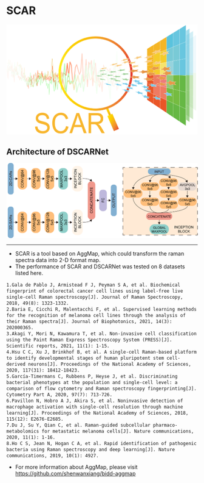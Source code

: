 # SCAR
![image](picture/scarvover.png)

## Architecture of DSCARNet
![image](picture/dscar_net.png)

---
- SCAR is a tool based on AggMap, which could transform the raman spectra data into 2-D format map.
- The performance of SCAR and DSCARNet was tested on 8 datasets listed here.
```
1.Gala de Pablo J, Armistead F J, Peyman S A, et al. Biochemical fingerprint of colorectal cancer cell lines using label‐free live single‐cell Raman spectroscopy[J]. Journal of Raman Spectroscopy, 2018, 49(8): 1323-1332.
2.Baria E, Cicchi R, Malentacchi F, et al. Supervised learning methods for the recognition of melanoma cell lines through the analysis of their Raman spectra[J]. Journal of Biophotonics, 2021, 14(3): 202000365.
3.Akagi Y, Mori N, Kawamura T, et al. Non-invasive cell classification using the Paint Raman Express Spectroscopy System (PRESS)[J]. Scientific reports, 2021, 11(1): 1-15.
4.Hsu C C, Xu J, Brinkhof B, et al. A single-cell Raman-based platform to identify developmental stages of human pluripotent stem cell-derived neurons[J]. Proceedings of the National Academy of Sciences, 2020, 117(31): 18412-18423.
5.García‐Timermans C, Rubbens P, Heyse J, et al. Discriminating bacterial phenotypes at the population and single‐cell level: a comparison of flow cytometry and Raman spectroscopy fingerprinting[J]. Cytometry Part A, 2020, 97(7): 713-726.
6.Pavillon N, Hobro A J, Akira S, et al. Noninvasive detection of macrophage activation with single-cell resolution through machine learning[J]. Proceedings of the National Academy of Sciences, 2018, 115(12): E2676-E2685.
7.Du J, Su Y, Qian C, et al. Raman-guided subcellular pharmaco-metabolomics for metastatic melanoma cells[J]. Nature communications, 2020, 11(1): 1-16.
8.Ho C S, Jean N, Hogan C A, et al. Rapid identification of pathogenic bacteria using Raman spectroscopy and deep learning[J]. Nature communications, 2019, 10(1): 4927.
```
- For more information about AggMap, please visit https://github.com/shenwanxiang/bidd-aggmap